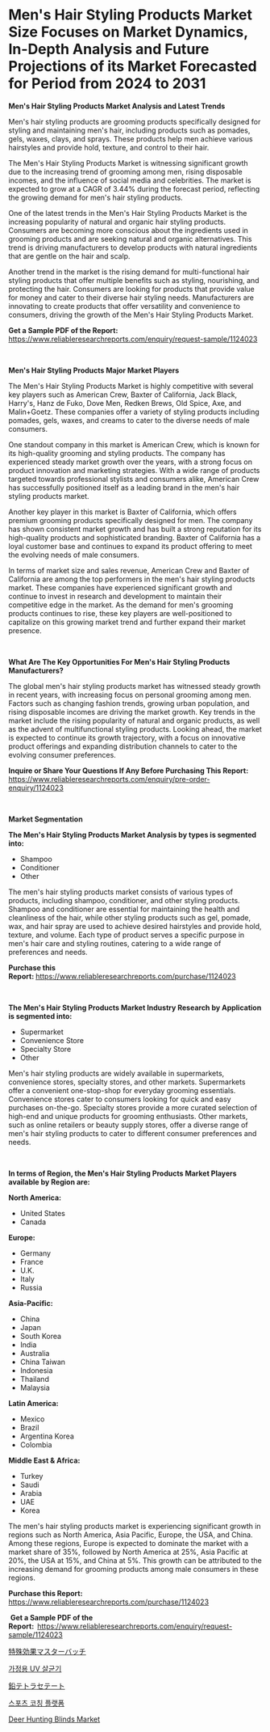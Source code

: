 <p><h1>Men's Hair Styling Products Market Size Focuses on Market Dynamics, In-Depth Analysis and Future Projections of its Market Forecasted for Period from 2024 to 2031</h1></p><p><strong>Men's Hair Styling Products Market Analysis and Latest Trends</strong></p>
<p><p>Men's hair styling products are grooming products specifically designed for styling and maintaining men's hair, including products such as pomades, gels, waxes, clays, and sprays. These products help men achieve various hairstyles and provide hold, texture, and control to their hair.</p><p>The Men's Hair Styling Products Market is witnessing significant growth due to the increasing trend of grooming among men, rising disposable incomes, and the influence of social media and celebrities. The market is expected to grow at a CAGR of 3.44% during the forecast period, reflecting the growing demand for men's hair styling products.</p><p>One of the latest trends in the Men's Hair Styling Products Market is the increasing popularity of natural and organic hair styling products. Consumers are becoming more conscious about the ingredients used in grooming products and are seeking natural and organic alternatives. This trend is driving manufacturers to develop products with natural ingredients that are gentle on the hair and scalp.</p><p>Another trend in the market is the rising demand for multi-functional hair styling products that offer multiple benefits such as styling, nourishing, and protecting the hair. Consumers are looking for products that provide value for money and cater to their diverse hair styling needs. Manufacturers are innovating to create products that offer versatility and convenience to consumers, driving the growth of the Men's Hair Styling Products Market.</p></p>
<p><strong>Get a Sample PDF of the Report:&nbsp;</strong> <a href="https://www.reliableresearchreports.com/enquiry/request-sample/1124023">https://www.reliableresearchreports.com/enquiry/request-sample/1124023</a></p>
<p>&nbsp;</p>
<p><strong>Men's Hair Styling Products Major Market Players</strong></p>
<p><p>The Men's Hair Styling Products Market is highly competitive with several key players such as American Crew, Baxter of California, Jack Black, Harry's, Hanz de Fuko, Dove Men, Redken Brews, Old Spice, Axe, and Malin+Goetz. These companies offer a variety of styling products including pomades, gels, waxes, and creams to cater to the diverse needs of male consumers.</p><p>One standout company in this market is American Crew, which is known for its high-quality grooming and styling products. The company has experienced steady market growth over the years, with a strong focus on product innovation and marketing strategies. With a wide range of products targeted towards professional stylists and consumers alike, American Crew has successfully positioned itself as a leading brand in the men's hair styling products market.</p><p>Another key player in this market is Baxter of California, which offers premium grooming products specifically designed for men. The company has shown consistent market growth and has built a strong reputation for its high-quality products and sophisticated branding. Baxter of California has a loyal customer base and continues to expand its product offering to meet the evolving needs of male consumers.</p><p>In terms of market size and sales revenue, American Crew and Baxter of California are among the top performers in the men's hair styling products market. These companies have experienced significant growth and continue to invest in research and development to maintain their competitive edge in the market. As the demand for men's grooming products continues to rise, these key players are well-positioned to capitalize on this growing market trend and further expand their market presence.</p></p>
<p>&nbsp;</p>
<p><strong>What Are The Key Opportunities For Men's Hair Styling Products Manufacturers?</strong></p>
<p><p>The global men's hair styling products market has witnessed steady growth in recent years, with increasing focus on personal grooming among men. Factors such as changing fashion trends, growing urban population, and rising disposable incomes are driving the market growth. Key trends in the market include the rising popularity of natural and organic products, as well as the advent of multifunctional styling products. Looking ahead, the market is expected to continue its growth trajectory, with a focus on innovative product offerings and expanding distribution channels to cater to the evolving consumer preferences.</p></p>
<p><strong>Inquire or Share Your Questions If Any Before Purchasing This Report:</strong> <a href="https://www.reliableresearchreports.com/enquiry/pre-order-enquiry/1124023">https://www.reliableresearchreports.com/enquiry/pre-order-enquiry/1124023</a></p>
<p>&nbsp;</p>
<p><strong>Market Segmentation</strong></p>
<p><strong>The Men's Hair Styling Products Market Analysis by types is segmented into:</strong></p>
<p><ul><li>Shampoo</li><li>Conditioner</li><li>Other</li></ul></p>
<p><p>The men's hair styling products market consists of various types of products, including shampoo, conditioner, and other styling products. Shampoo and conditioner are essential for maintaining the health and cleanliness of the hair, while other styling products such as gel, pomade, wax, and hair spray are used to achieve desired hairstyles and provide hold, texture, and volume. Each type of product serves a specific purpose in men's hair care and styling routines, catering to a wide range of preferences and needs.</p></p>
<p><strong>Purchase this Report:&nbsp;</strong><a href="https://www.reliableresearchreports.com/purchase/1124023">https://www.reliableresearchreports.com/purchase/1124023</a></p>
<p>&nbsp;</p>
<p><strong>The Men's Hair Styling Products Market Industry Research by Application is segmented into:</strong></p>
<p><ul><li>Supermarket</li><li>Convenience Store</li><li>Specialty Store</li><li>Other</li></ul></p>
<p><p>Men's hair styling products are widely available in supermarkets, convenience stores, specialty stores, and other markets. Supermarkets offer a convenient one-stop-shop for everyday grooming essentials. Convenience stores cater to consumers looking for quick and easy purchases on-the-go. Specialty stores provide a more curated selection of high-end and unique products for grooming enthusiasts. Other markets, such as online retailers or beauty supply stores, offer a diverse range of men's hair styling products to cater to different consumer preferences and needs.</p></p>
<p>&nbsp;</p>
<p><strong>In terms of Region, the Men's Hair Styling Products Market Players available by Region are:</strong></p>
<p>
    <p> <strong> North America: </strong>
        <ul>
            <li>United States</li>
            <li>Canada</li>
        </ul>
        </p> 
    <p> <strong> Europe: </strong>
        <ul>
            <li>Germany</li>
            <li>France</li>
            <li>U.K.</li>
            <li>Italy</li>
            <li>Russia</li>
        </ul>
        </p> 
    <p> <strong> Asia-Pacific: </strong>
        <ul>
            <li>China</li>
            <li>Japan</li>
            <li>South Korea</li>
            <li>India</li>
            <li>Australia</li>
            <li>China Taiwan</li>
            <li>Indonesia</li>
            <li>Thailand</li>
            <li>Malaysia</li>
        </ul>
        </p> 
    <p> <strong> Latin America: </strong>
        <ul>
            <li>Mexico</li>
            <li>Brazil</li>
            <li>Argentina Korea</li>
            <li>Colombia</li>
        </ul>
        </p> 
    <p> <strong> Middle East & Africa: </strong>
        <ul>
            <li>Turkey</li>
            <li>Saudi</li>
            <li>Arabia</li>
            <li>UAE</li>
            <li>Korea</li>
        </ul>
    </p>
    </p>
<p><p>The men's hair styling products market is experiencing significant growth in regions such as North America, Asia Pacific, Europe, the USA, and China. Among these regions, Europe is expected to dominate the market with a market share of 35%, followed by North America at 25%, Asia Pacific at 20%, the USA at 15%, and China at 5%. This growth can be attributed to the increasing demand for grooming products among male consumers in these regions.</p></p>
<p><strong>Purchase this Report: </strong><a href="https://www.reliableresearchreports.com/purchase/1124023">https://www.reliableresearchreports.com/purchase/1124023</a></p>
<p>&nbsp;<strong>Get a Sample PDF of the Report:&nbsp;&nbsp;</strong><a href="https://www.reliableresearchreports.com/enquiry/request-sample/1124023">https://www.reliableresearchreports.com/enquiry/request-sample/1124023</a></p>
<p><strong></strong></p>
<p><p><a href="https://medium.com/@alicequigley2023/2024%E5%B9%B4%E3%81%8B%E3%82%892031%E5%B9%B4%E3%81%BE%E3%81%A7%E3%81%AE%E6%9C%9F%E9%96%93%E3%81%AE%E7%89%B9%E6%AE%8A%E5%8A%B9%E6%9E%9C%E3%83%9E%E3%82%B9%E3%82%BF%E3%83%BC%E3%83%90%E3%83%83%E3%83%81%E5%B8%82%E5%A0%B4%E3%81%AE%E3%83%88%E3%83%AC%E3%83%B3%E3%83%89%E3%81%A8%E5%B8%82%E5%A0%B4%E5%88%86%E6%9E%90%E3%82%92%E4%BA%88%E6%B8%AC%E3%81%97%E3%81%BE%E3%81%99-04f265770f68">特殊効果マスターバッチ</a></p><p><a href="https://medium.com/@simeonbode1/%EA%B0%80%EC%A0%95%EC%9A%A9-uv-%EC%82%B4%EA%B7%A0%EA%B8%B0-%EC%8B%9C%EC%9E%A5-%EA%B7%9C%EB%AA%A8%EB%8A%94-%EC%84%B8%EA%B3%84-%EC%82%B0%EC%97%85%EC%97%90%EC%84%9C-%EC%B5%9C%EA%B3%A0%EC%9D%98-%EB%A7%88%EC%BC%80%ED%8C%85-%EC%B1%84%EB%84%90%EC%9D%84-%EB%82%98%ED%83%80%EB%83%85%EB%8B%88%EB%8B%A4-fabfb59df0fa">가정용 UV 살균기</a></p><p><a href="https://medium.com/@susanjprice2023/%E9%89%9B%E3%83%86%E3%83%88%E3%83%A9%E3%82%A2%E3%82%BB%E3%83%86%E3%83%BC%E3%83%88%E5%B8%82%E5%A0%B4-%E5%B8%82%E5%A0%B4%E3%82%B7%E3%82%A7%E3%82%A2-%E5%B8%82%E5%A0%B4%E5%8B%95%E5%90%91-%E3%81%9D%E3%81%97%E3%81%A6%E5%B0%86%E6%9D%A5%E3%81%AE%E6%88%90%E9%95%B7%E3%82%92%E6%8E%A2%E3%82%8B-5bd259f6f40f">鉛テトラセテート</a></p><p><a href="https://medium.com/@joeyjohns20/%EC%8A%A4%ED%8F%AC%EC%B8%A0-%EC%BD%94%EC%B9%AD-%ED%94%8C%EB%9E%AB%ED%8F%BC-%EC%8B%9C%EC%9E%A5-%EA%B7%9C%EB%AA%A8%EB%8A%94-%EC%A0%84-%EC%84%B8%EA%B3%84-%EC%82%B0%EC%97%85%EC%97%90%EC%84%9C-%EA%B0%80%EC%9E%A5-%EC%A2%8B%EC%9D%80-%EB%A7%88%EC%BC%80%ED%8C%85-%EC%B1%84%EB%84%90%EC%9D%84-%EB%B3%B4%EC%97%AC%EC%A4%8D%EB%8B%88%EB%8B%A4-b508eec56429">스포츠 코칭 플랫폼</a></p><p><a href="https://github.com/jsmusil/Market-Research-Report-List-2/blob/main/deer-hunting-blinds-market.md">Deer Hunting Blinds Market</a></p></p>